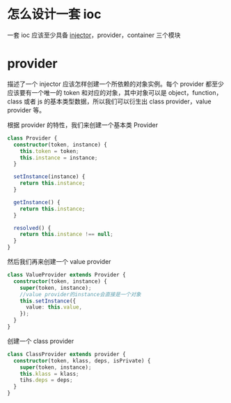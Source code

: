 # 怎么设计一套 ioc

一套 ioc 应该至少具备 [injector](https://github.com/JackZong/Learning-notes/blob/master/Part1/Practice/IOC/injector.md)，provider，container 三个模块

# provider

描述了一个 injector 应该怎样创建一个所依赖的对象实例。每个 provider 都至少应该要有一个唯一的 token 和对应的对象，其中对象可以是 object，function，class 或者 js 的基本类型数据，所以我们可以衍生出 class provider，value provider 等。

根据 provider 的特性，我们来创建一个基本类 Provider

```ts
class Provider {
  constructor(token, instance) {
    this.token = token;
    this.instance = instance;
  }

  setInstance(instance) {
    return this.instance;
  }

  getInstance() {
    return this.instance;
  }

  resolved() {
    return this.instance !== null;
  }
}
```

然后我们再来创建一个 value provider

```ts
class ValueProvider extends Provider {
  constructor(token, instance) {
    super(token, instance);
    //value provider的instance会直接是一个对象
    this.setInstance({
      value: this.value,
    });
  }
}
```

创建一个 class provider

```ts
class ClassProvider extends provider {
  constructor(token, klass, deps, isPrivate) {
    super(token, instance);
    this.klass = klass;
    tihs.deps = deps;
  }
}
```
